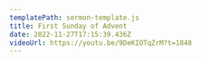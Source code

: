 ```yaml
---
templatePath: sermon-template.js
title: First Sunday of Advent
date: 2022-11-27T17:15:39.436Z
videoUrl: https://youtu.be/9DeKIOTqZrM?t=1848
---
```

